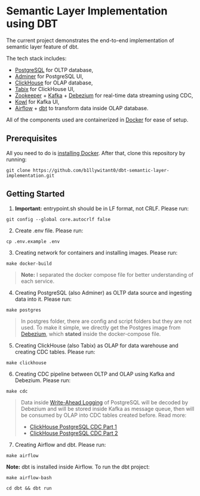 # Semantic Layer Implementation using DBT

The current project demonstrates the end-to-end implementation of semantic layer feature of dbt.

The tech stack includes:
- [PostgreSQL](https://www.postgresql.org/) for OLTP database, 
- [Adminer](https://www.adminer.org/) for PostgreSQL UI,
- [ClickHouse](https://clickhouse.com/) for OLAP database,
- [Tabix](https://tabix.io/) for ClickHouse UI,
- [Zookeeper](https://zookeeper.apache.org/) + [Kafka](https://kafka.apache.org/) + [Debezium](https://debezium.io/) for real-time data streaming using CDC,
- [Kowl](https://github.com/theurichde/kowl) for Kafka UI,
- [Airflow](https://airflow.apache.org/) + [dbt](https://www.getdbt.com/) to transform data inside OLAP database.

All of the components used are containerized in [Docker](https://www.docker.com/) for ease of setup.

## Prerequisites

All you need to do is [installing Docker](https://docs.docker.com/engine/install/). After that, clone this repository by running:
```
git clone https://github.com/b1llywitant0/dbt-semantic-layer-implementation.git
```

## Getting Started
1. <strong>Important:</strong> entrypoint.sh should be in LF format, not CRLF. Please run:
```
git config --global core.autocrlf false
```
2. Create .env file. Please run:
```
cp .env.example .env
```
3. Creating network for containers and installing images. Please run:
```
make docker-build
```
> <strong>Note:</strong> I separated the docker compose file for better understanding of each service.
4. Creating PostgreSQL (also Adminer) as OLTP data source and ingesting data into it. Please run:
```
make postgres
```
> In postgres folder, there are config and script folders but they are not used. To make it simple, we directly get the Postgres image from [Debezium](https://github.com/debezium/container-images/tree/main/postgres), which <strong>stated</strong> inside the docker-compose file.
5. Creating ClickHouse (also Tabix) as OLAP for data warehouse and creating CDC tables. Please run:
```
make clickhouse
```
6. Creating CDC pipeline between OLTP and OLAP using Kafka and Debezium. Please run:
```
make cdc
```
> Data inside [Write-Ahead Logging](https://www.postgresql.org/docs/current/wal-intro.html) of PostgreSQL will be decoded by Debezium and will be stored inside Kafka as message queue, then will be consumed by OLAP into CDC tables created before. Read more:
> - [ClickHouse PostgreSQL CDC Part 1](https://clickhouse.com/blog/clickhouse-postgresql-change-data-capture-cdc-part-1)
> - [ClickHouse PostgreSQL CDC Part 2](https://clickhouse.com/blog/clickhouse-postgresql-change-data-capture-cdc-part-2)
7. Creating Airflow and dbt. Please run:
```
make airflow
```
<strong>Note:</strong> dbt is installed inside Airflow. To run the dbt project:
```
make airflow-bash
```
```
cd dbt && dbt run
```
